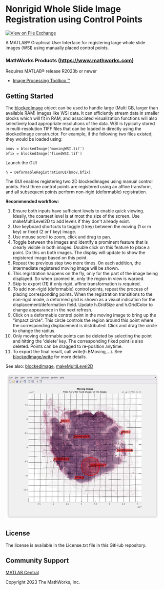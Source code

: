 # Nonrigid Whole Slide Image Registration using Control Points

[![View <File Exchange Title> on File Exchange](https://www.mathworks.com/matlabcentral/images/matlab-file-exchange.svg)](https://www.mathworks.com/matlabcentral/fileexchange/####-file-exchange-title)  

A MATLAB&reg; Graphical User Interface for registering large whole slide images (WSI) using manually placed control points. 

### MathWorks Products (https://www.mathworks.com)

Requires MATLAB&reg; release R2023b or newer
- [Image Processing Toolbox &trade;](https://www.mathworks.com/products/image.html)

## Getting Started 
The [blockedImage](https://www.mathworks.com/help/images/large-image-files.html) object can be used to handle large (Multi GB, larger than available RAM) images like WSI data. It can efficiently stream data in smaller blocks which will fit in RAM, and associated visualization functions will also selectively load appropriate resolutions of the data. WSI is typically stored in multi-resolution TIFF files that can be loaded in directly using the blockedImage constructor. 
For example, if the following two files existed, they would be loaded using:

    bmov = blockedImage('movingWSI.tif')
    bfix = blockedImage('fixedWSI.tif')

Launch the GUI 

    h = DeformableRegistrationUI(bmov,bfix) 

The GUI enables registering two 2D blockedImages using manual control points. First three control points are registered using an affine transform, and all subsequent points perform non-rigid (deformable) registration.

**Recommended workflow:**
1. Ensure both inputs have sufficient levels to enable quick
  viewing. Ideally, the coarsest level is at most the size of the
  screen. Use makeMultiLevel2D to add levels if they don't already
  exist.
2. Use keyboard shortcuts to toggle (t key) between the moving (1
  or m key) or fixed (2 or f key) image.
3. Use mouse scroll to zoom, click and drag to pan.
4. Toggle between the images and identify a prominent feature that
  is clearly visible in both images. Double click on this feature
  to place a point. Do this on both images. The display will
  update to show the registered image based on this point.
5. Repeat the previous step two more times. On each addition, the
  intermediate registered moving image will be shown.
6. This registration happens on the fly, only for the part of the
  image being displayed. So when zoomed in, only the region in
  view is warped. 
7. Skip to export (11) if only rigid, affine transformation is required.
8. To add non-rigid (deformable) control points, repeat the
  process of placing corresponding points. When the registration
  transitions to the non-rigid mode, a deformed grid is shown as a
  visual indication for the displacement/deformation field. Update
  h.GridSize and h.GridColor to change appearance in the next
  refresh.
9. Click on a deformable control point in the moving image to bring
  up the "impact circle". This circle controls the region around
  this point where the corresponding displacement is distributed.
  Click and drag the circle to change the radius. 
10. Only moving deformable points can be deleted by selecting the
  point and hitting the 'delete' key. The corresponding fixed
  point is also deleted. Points can be dragged to re-position
  anytime.
11. To export the final result, call write(h.BMoving,...). See
  [blockedImage/write](https://www.mathworks.com/help/images/ref/blockedimage.write.html) for more details.

See also: [blockedImage](https://www.mathworks.com/help/images/large-image-files.html), [makeMultiLevel2D](https://www.mathworks.com/help/images/ref/blockedimage.makemultilevel2d.html) 
    
![figure_0.png](images/AppScreenShot.png)

## License
The license is available in the License.txt file in this GitHub repository.

## Community Support
[MATLAB Central](https://www.mathworks.com/matlabcentral)

Copyright 2023 The MathWorks, Inc.


